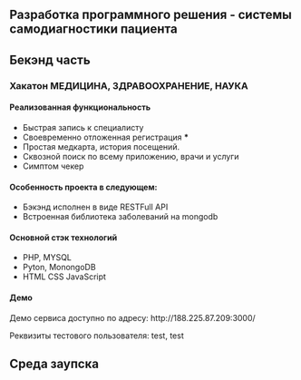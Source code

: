 <h2> Разработка программного решения - системы самодиагностики пациента </h2>

<h2> Бекэнд часть </h2>

<h3> Хакатон МЕДИЦИНА, ЗДРАВООХРАНЕНИЕ, НАУКА </h3>

<h4> Реализованная функциональность </h4>
<ul>
    <li> Быстрая запись к специалисту </li>
    <li> Своевременно отложенная регистрация <b>*</b> </li>
    <li> Простая медкарта, история посещений. </li>
    <li> Сквозной поиск по всему приложению, врачи и услуги </li>
    <li> Симптом чекер </li>
</ul>

<h4> Особенность проекта в следующем: </h4>
<ul>
    <li> Бэкэнд исполнен в виде RESTFull API </li>
    <li> Встроенная библиотека заболеваний на mongodb </li>
</ul>

<h4> Основной стэк технологий </h4>
<ul>
    <li>PHP, MYSQL</li>
    <li>Pyton, MonongoDB</li>
    <li>HTML CSS JavaScript</li>
</ul>

<h4> Демо </h4>
<p>Демо сервиса доступно по адресу: http://188.225.87.209:3000/</p>
<p>Реквизиты тестового пользователя: test, test</p>

<h2> Среда заупска </h2>